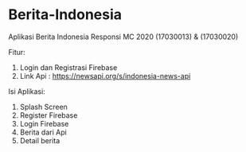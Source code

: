 # Berita-Indonesia
Aplikasi Berita Indonesia 
Responsi MC 2020  (17030013) & (17030020)

Fitur: 
1. Login dan Registrasi Firebase
2. Link Api : https://newsapi.org/s/indonesia-news-api

Isi Aplikasi:
1. Splash Screen
2. Register Firebase
3. Login Firebase
4. Berita dari Api
5. Detail berita

